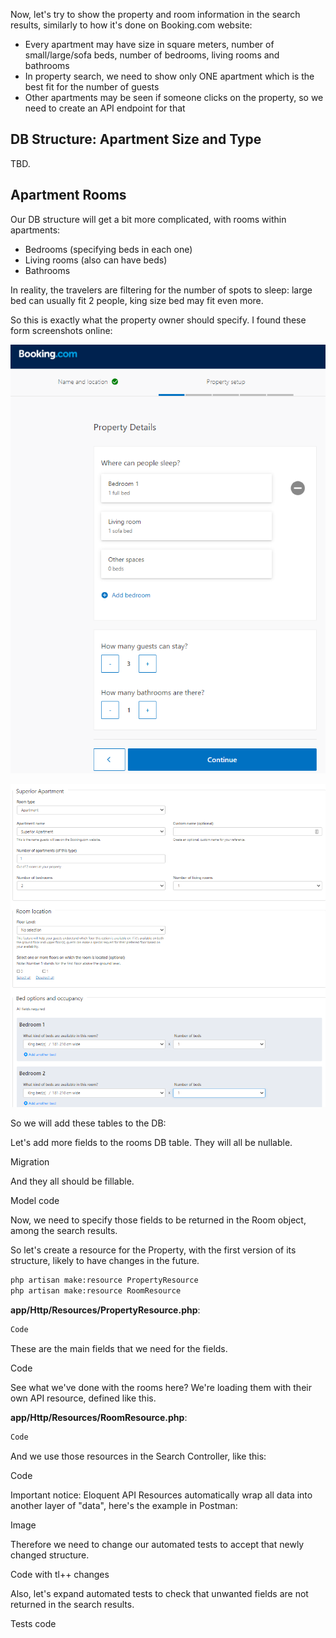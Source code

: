 Now, let's try to show the property and room information in the search results, similarly to how it's done on Booking.com website:

- Every apartment may have size in square meters, number of small/large/sofa beds, number of bedrooms, living rooms and bathrooms
- In property search, we need to show only ONE apartment which is the best fit for the number of guests
- Other apartments may be seen if someone clicks on the property, so we need to create an API endpoint for that 

## DB Structure: Apartment Size and Type

TBD.

## Apartment Rooms

Our DB structure will get a bit more complicated, with rooms within apartments:

- Bedrooms (specifying beds in each one)
- Living rooms (also can have beds)
- Bathrooms

In reality, the travelers are filtering for the number of spots to sleep: large bed can usually fit 2 people, king size bed may fit even more.

So this is exactly what the property owner should specify. I found these form screenshots online:

![](images/booking-com-people-sleep.png)

![](images/booking-com-bedroom-define.png)

So we will add these tables to the DB:



Let's add more fields to the rooms DB table. They will all be nullable.

Migration

And they all should be fillable.

Model code

Now, we need to specify those fields to be returned in the Room object, among the search results.

So let's create a resource for the Property, with the first version of its structure, likely to have changes in the future.

```sh
php artisan make:resource PropertyResource
php artisan make:resource RoomResource
```

**app/Http/Resources/PropertyResource.php**:
```php
Code
```

These are the main fields that we need for the fields.

Code

See what we've done with the rooms here? We're loading them with their own API resource, defined like this.

**app/Http/Resources/RoomResource.php**:
```php
Code
```

And we use those resources in the Search Controller, like this:

Code

Important notice: Eloquent API Resources automatically wrap all data into another layer of "data", here's the example in Postman:

Image

Therefore we need to change our automated tests to accept that newly changed structure.

Code with tl++ changes

Also, let's expand automated tests to check that unwanted fields are not returned in the search results.

Tests code

